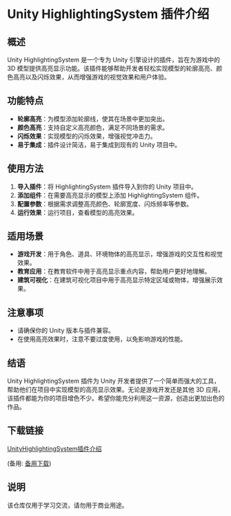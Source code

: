 # Unity HighlightingSystem 插件介绍

## 概述

Unity HighlightingSystem 是一个专为 Unity 引擎设计的插件，旨在为游戏中的 3D 模型提供高亮显示功能。该插件能够帮助开发者轻松实现模型的轮廓高亮、颜色高亮以及闪烁效果，从而增强游戏的视觉效果和用户体验。

## 功能特点

- **轮廓高亮**：为模型添加轮廓线，使其在场景中更加突出。
- **颜色高亮**：支持自定义高亮颜色，满足不同场景的需求。
- **闪烁效果**：实现模型的闪烁效果，增强视觉冲击力。
- **易于集成**：插件设计简洁，易于集成到现有的 Unity 项目中。

## 使用方法

1. **导入插件**：将 HighlightingSystem 插件导入到你的 Unity 项目中。
2. **添加组件**：在需要高亮显示的模型上添加 HighlightingSystem 组件。
3. **配置参数**：根据需求调整高亮颜色、轮廓宽度、闪烁频率等参数。
4. **运行效果**：运行项目，查看模型的高亮效果。

## 适用场景

- **游戏开发**：用于角色、道具、环境物体的高亮显示，增强游戏的交互性和视觉效果。
- **教育应用**：在教育软件中用于高亮显示重点内容，帮助用户更好地理解。
- **建筑可视化**：在建筑可视化项目中用于高亮显示特定区域或物体，增强展示效果。

## 注意事项

- 请确保你的 Unity 版本与插件兼容。
- 在使用高亮效果时，注意不要过度使用，以免影响游戏的性能。

## 结语

Unity HighlightingSystem 插件为 Unity 开发者提供了一个简单而强大的工具，帮助他们在项目中实现模型的高亮显示效果。无论是游戏开发还是其他 3D 应用，该插件都能为你的项目增色不少。希望你能充分利用这一资源，创造出更加出色的作品。

## 下载链接
[UnityHighlightingSystem插件介绍](https://pan.quark.cn/s/f47e5c0a9c36) 

(备用: [备用下载](https://pan.baidu.com/s/1GBTHQO6cd_Tu__zRxpkCKA?pwd=1234))

## 说明

该仓库仅用于学习交流，请勿用于商业用途。
